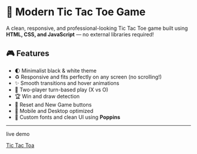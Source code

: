 # 🧠 Modern Tic Tac Toe Game

A clean, responsive, and professional-looking Tic Tac Toe game built using **HTML, CSS, and JavaScript** — no external libraries required!

## 🎮 Features

- 🌓 Minimalist black & white theme
- ♻️ Responsive and fits perfectly on any screen (no scrolling!)
- ✨ Smooth transitions and hover animations
- 👥 Two-player turn-based play (X vs O)
- 🏆 Win and draw detection
- 🔁 Reset and New Game buttons
- 📱 Mobile and Desktop optimized
- 🎨 Custom fonts and clean UI using **Poppins**

---


live demo 

[Tic Tac Toa](https://tic-tac-toa-teal.vercel.app/)


